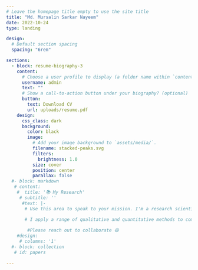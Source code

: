 ```yaml
---
# Leave the homepage title empty to use the site title
title: "Md. Mursalin Sarkar Nayeem"
date: 2022-10-24
type: landing

design:
  # Default section spacing
  spacing: "6rem"

sections:
  - block: resume-biography-3
    content:
      # Choose a user profile to display (a folder name within `content/authors/`)
      username: admin
      text: ""
      # Show a call-to-action button under your biography? (optional)
      button:
        text: Download CV
        url: uploads/resume.pdf
    design:
      css_class: dark
      background:
        color: black
        image:
          # Add your image background to `assets/media/`.
          filename: stacked-peaks.svg
          filters:
            brightness: 1.0
          size: cover
          position: center
          parallax: false
  #- block: markdown
   # content:
    #  title: '📚 My Research'
     # subtitle: ''
      #text: |-
       # Use this area to speak to your mission. I'm a research scientist in the Moonshot team at DeepMind. I blog about machine learning, deep learning, and moonshots.

       # I apply a range of qualitative and quantitative methods to comprehensively investigate the role of science and technology in the economy.
        
        #Please reach out to collaborate 😃
    #design:
     # columns: '1'
  #- block: collection
   # id: papers
    
---
```

